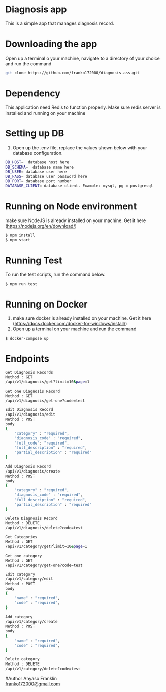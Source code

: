 # Diagnosis app
This is a simple app that manages diagnosis record.

# Downloading the app
Open up a terminal o your machine, navigate to a directory of your choice and run the command
```bash
git clone https://github.com/franko172000/diagnosis-ass.git
```

# Dependency
This application need Redis to function properly. Make sure redis server is installed and running on your machine 

# Setting up DB
1. Open up the .env file, replace the values shown below with your database configuration.
```bash
DB_HOST=  database host here
DB_SCHEMA=  database name here
DB_USER= database user here
DB_PASS= database user password here
DB_PORT= database port number
DATABASE_CLIENT= database client. Example: mysql, pg = postgresql

```

# Running on Node environment
make sure NodeJS is already installed on your machine. Get it here (https://nodejs.org/en/download/)
```bash
$ npm install
$ npm start
```
# Running Test
To run the test scripts, run the command below.
```bash
$ npm run test
```
# Running on Docker
1. make sure docker is already installed on your machine. Get it here (https://docs.docker.com/docker-for-windows/install/)
2. Open up a terminal on your machine and run the command
```bash
$ docker-compose up
```

# Endpoints
```bash
Get Diagnosis Records
Method : GET
/api/v1/diagnosis/get?limit=10&page=1

Get one Diagnosis Record
Method : GET
/api/v1/diagnosis/get-one?code=test

Edit Diagnosis Record
/api/v1/diagnosis/edit
Method : POST
body 
{
	"category" : "required",
	"diagnosis_code" : "required",
	"full_code": "required",
	"full_description" : "required",
	"partial_description" : "required"
}
            
Add Diagnosis Record
/api/v1/diagnosis/create
Method : POST
body 
{
	"category" : "required",
	"diagnosis_code" : "required",
	"full_description" : "required",
	"partial_description" : "required"
}

Delete Diagnosis Record
Method : DELETE
/api/v1/diagnosis/delete?code=test

Get Categories
Method : GET
/api/v1/category/get?limit=10&page=1

Get one category
Method : GET
/api/v1/category/get-one?code=test

Edit category
/api/v1/category/edit
Method : POST
body 
{
	"name" : "required",
	"code" : "required",
}
            
Add category
/api/v1/category/create
Method : POST
body 
{
	"name" : "required",
	"code" : "required",
}

Delete category
Method : DELETE
/api/v1/category/delete?code=test

```

#Author
Anyaso Franklin <br />
franko172000@gmail.com



